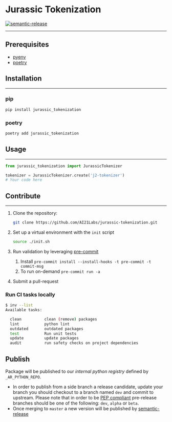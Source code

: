 # Jurassic Tokenization

[![semantic-release](https://img.shields.io/badge/semantic-release-e10079.svg?logo=semantic-release)](https://github.com/semantic-release/semantic-release)

---

## Prerequisites

- [pyenv](https://github.com/pyenv/pyenv)
- [poetry](https://python-poetry.org/)

## Installation

---

### pip

```bash
pip install jurassic_tokenization
```

### poetry

```bash
poetry add jurassic_tokenization
```

## Usage

---

```python
from jurassic_tokenization import JurassicTokenizer

tokenizer = JurassicTokenizer.create('j2-tokenizer')
# Your code here
```

## Contribute

---

1. Clone the repository:

   ```bash
   git clone https://github.com/AI21Labs/jurassic-tokenization.git
   ```

2. Set up a virtual environment with the `init` script

   ```bash
   source ./init.sh
   ```

3. Run validation by leveraging [pre-commit](https://pre-commit.com)
   1. Install `pre-commit install --install-hooks -t pre-commit -t commit-msg`
   2. To run on-demand `pre-commit run -a`
4. Submit a pull-request

### Run CI tasks locally

```bash
$ inv --list
Available tasks:

  clean          clean (remove) packages
  lint           python lint
  outdated       outdated packages
  test           Run unit tests
  update         update packages
  audit          run safety checks on project dependencies
```

## Publish

Package will be published to our _internal python registry_ defined by `_AR_PYTHON_REPO`.

- In order to publish from a side branch a release candidate, update your branch you should checkout to a branch named `dev` and commit to upstream. Please note that in order to be [PEP compliant](https://peps.python.org/pep-0440/#pre-releases) pre-release branches should be one of the following: `dev`, `alpha` or `beta`.
- Once merging to `master` a new version will be published by [semantic-release](https://github.com/semantic-release/semantic-release)
